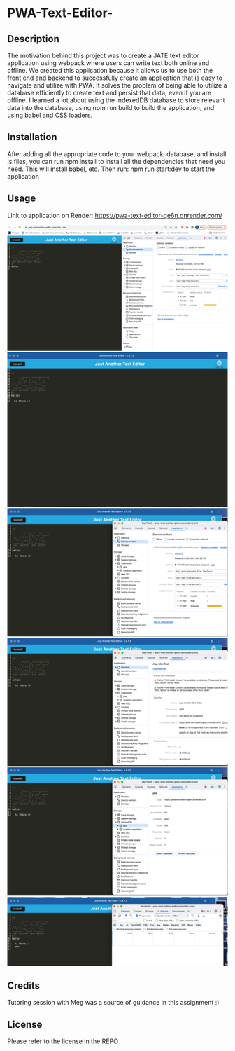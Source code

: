 # PWA-Text-Editor-

## Description 
The motivation behind this project was to create a JATE text editor application using webpack where users can write text both online and offline. We created this application because it allows us to use both the front end and backend to successfully create an application that is easy to navigate and utilize with PWA. It solves the problem of being able to utilize a database efficiently to create text and persist that data, even if you are offline. I learned a lot about using the IndexedDB database to store relevant data into the database, using npm run build to build the application, and using babel and CSS loaders. 

## Installation 
After adding all the appropriate code to your webpack, database, and install js files, you can run npm install to install all the dependencies that need you need. This will install babel, etc. Then run: npm run start:dev to start the application

## Usage
Link to application on Render: https://pwa-text-editor-qe6n.onrender.com/

![TextEditorinBrowser](images/TextEditorinBrowser.png)
![JATEApplication](images/JATEApplication.png)
![ServiceWorker](images/ServiceWorker.png)
![Manifest](images/Manifest.png)
![JATE](images/JATE.png)
![OfflineMode](images/OfflineMode.png)

## Credits 
Tutoring session with Meg was a source of guidance in this assignment :)

## License 
Please refer to the license in the REPO 